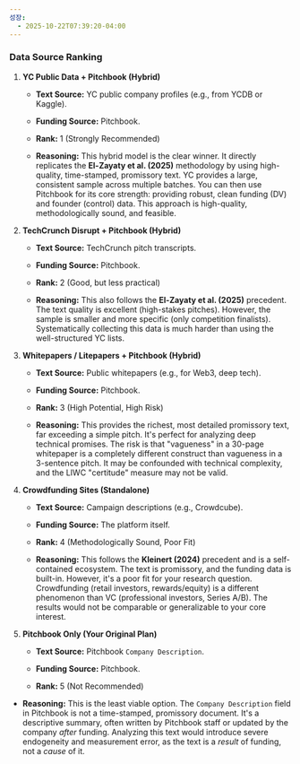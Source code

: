 ```yaml
---
성장:
  - 2025-10-22T07:39:20-04:00
---
```

### Data Source Ranking

1. **YC Public Data + Pitchbook (Hybrid)**
    
    - **Text Source:** YC public company profiles (e.g., from YCDB or Kaggle).
        
    - **Funding Source:** Pitchbook.
        
    - **Rank:** 1 (Strongly Recommended)
        
    - **Reasoning:** This hybrid model is the clear winner. It directly replicates the **El-Zayaty et al. (2025)** methodology by using high-quality, time-stamped, promissory text. YC provides a large, consistent sample across multiple batches. You can then use Pitchbook for its core strength: providing robust, clean funding (DV) and founder (control) data. This approach is high-quality, methodologically sound, and feasible.
        
2. **TechCrunch Disrupt + Pitchbook (Hybrid)**
    
    - **Text Source:** TechCrunch pitch transcripts.
        
    - **Funding Source:** Pitchbook.
        
    - **Rank:** 2 (Good, but less practical)
        
    - **Reasoning:** This also follows the **El-Zayaty et al. (2025)** precedent. The text quality is excellent (high-stakes pitches). However, the sample is smaller and more specific (only competition finalists). Systematically collecting this data is much harder than using the well-structured YC lists.
        
3. **Whitepapers / Litepapers + Pitchbook (Hybrid)**
    
    - **Text Source:** Public whitepapers (e.g., for Web3, deep tech).
        
    - **Funding Source:** Pitchbook.
        
    - **Rank:** 3 (High Potential, High Risk)
        
    - **Reasoning:** This provides the richest, most detailed promissory text, far exceeding a simple pitch. It's perfect for analyzing deep technical promises. The risk is that "vagueness" in a 30-page whitepaper is a completely different construct than vagueness in a 3-sentence pitch. It may be confounded with technical complexity, and the LIWC "certitude" measure may not be valid.
        
4. **Crowdfunding Sites (Standalone)**
    
    - **Text Source:** Campaign descriptions (e.g., Crowdcube).
        
    - **Funding Source:** The platform itself.
        
    - **Rank:** 4 (Methodologically Sound, Poor Fit)
        
    - **Reasoning:** This follows the **Kleinert (2024)** precedent and is a self-contained ecosystem. The text is promissory, and the funding data is built-in. However, it's a poor fit for your research question. Crowdfunding (retail investors, rewards/equity) is a different phenomenon than VC (professional investors, Series A/B). The results would not be comparable or generalizable to your core interest.
        
5. **Pitchbook Only (Your Original Plan)**
    
    - **Text Source:** Pitchbook `Company Description`.
        
    - **Funding Source:** Pitchbook.
        
    - **Rank:** 5 (Not Recommended)
        
- **Reasoning:** This is the least viable option. The `Company Description` field in Pitchbook is not a time-stamped, promissory document. It's a descriptive summary, often written by Pitchbook staff or updated by the company _after_ funding. Analyzing this text would introduce severe endogeneity and measurement error, as the text is a _result_ of funding, not a _cause_ of it.